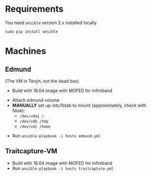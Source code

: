 # Requirements

You need `ansible` version 2.x installed locally

    sudo pip install ansible

# Machines

## Edmund

(The VM in Tenjin, not the dead box)

- Build with 16.04 image with MOFED for infiniband
* Attach edmund volume
* **MANUALLY** set up /etc/fstab to mount (approximately, check with fdisk):
    - `/dev/vda1 /`
    * `/dev/vdb /tmp`
    * `/dev/vdc /home`
- Run `ansible-playbook -i hosts edmund.yml`

## Traitcapture-VM

- Build with 16.04 image with MOFED for infiniband
- Run `ansible-playbook -i hosts traitcapture.yml`
